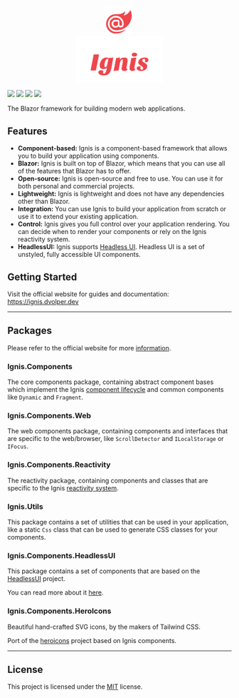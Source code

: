 <div align="center">
    <br/>
    <img width="64" alt="" src="website/Ignis.Website/wwwroot/images/logo.svg" />
    <br/>
    <img width="196" alt="" src="website/Ignis.Website/wwwroot/images/logo-text.svg" />
    <br/>
</div>

[![](https://img.shields.io/github/v/release/DavidVollmers/Ignis)](https://github.com/DavidVollmers/Ignis/releases)
[![](https://img.shields.io/github/actions/workflow/status/DavidVollmers/Ignis/ci.yml)](https://github.com/DavidVollmers/Ignis/actions/workflows/ci.yml)
[![](https://img.shields.io/codecov/c/github/DavidVollmers/Ignis)](https://app.codecov.io/gh/DavidVollmers/Ignis)
[![](https://img.shields.io/github/license/DavidVollmers/Ignis)](https://github.com/DavidVollmers/Ignis/blob/master/LICENSE.txt)

The Blazor framework for building modern web applications.

## Features

- **Component-based:** Ignis is a component-based framework that allows you to build your application using components.
- **Blazor:** Ignis is built on top of Blazor, which means that you can use all of the features that Blazor has to
  offer.
- **Open-source:** Ignis is open-source and free to use. You can use it for both personal and commercial projects.
- **Lightweight:** Ignis is lightweight and does not have any dependencies other than Blazor.
- **Integration:** You can use Ignis to build your application from scratch or use it to extend your existing
  application.
- **Control:** Ignis gives you full control over your application rendering. You can decide when to render your
  components or rely on the Ignis reactivity system.
- **HeadlessUI:** Ignis supports [Headless UI](https://headlessui.com). Headless UI is a set of unstyled, fully
  accessible UI components.

## Getting Started

Visit the official website for guides and documentation: https://ignis.dvolper.dev

---

## Packages

Please refer to the official website for more [information](https://ignis.dvolper.dev/docs/components/packages).

### Ignis.Components

The core components package, containing abstract component bases which implement the
Ignis [component lifecycle](https://ignis.dvolper.dev/docs/components/lifecycle) and common components like `Dynamic`
and `Fragment`.

### Ignis.Components.Web

The web components package, containing components and interfaces that are specific to the web/browser,
like `ScrollDetector` and `ILocalStorage` or `IFocus`.

### Ignis.Components.Reactivity

The reactivity package, containing components and classes that are specific to the Ignis [reactivity system](https://ignis.dvolper.dev/docs/components/reactivity).

### Ignis.Utils

This package contains a set of utilities that can be used in your application, like a static `Css` class that can be
used to generate CSS classes for your components.

### Ignis.Components.HeadlessUI

This package contains a set of components that are based on the [HeadlessUI](https://headlessui.com) project.

You can read more about it [here](https://ignis.dvolper.dev/docs/components/headlessUI).

### Ignis.Components.HeroIcons

Beautiful hand-crafted SVG icons, by the makers of Tailwind CSS.

Port of the [heroicons](https://heroicons.com) project based on Ignis components.

---

## License

This project is licensed under the [MIT](LICENSE.txt) license.
